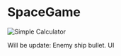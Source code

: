 # SpaceGame


![Simple Calculator](https://github.com/kloveq/SpaceGame/blob/master/DEMO%20PICTURES/New%20Bitmap%20Image.bmp)

Will be update:
Enemy ship bullet. UI
